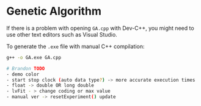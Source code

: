 # Genetic Algorithm

If there is a problem with opening `GA.cpp` with Dev-C++, you might need to use other text editors such as Visual Studio.

To generate the `.exe` file with manual C++ compilation:
```sh
g++ -o GA.exe GA.cpp

# Brandon TODO
- demo color
- start stop clock (auto data type?) -> more accurate execution times
- float -> double OR long double
- lvFit - > change coding or max value
- manual ver -> resetExperiment() update
